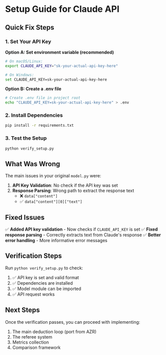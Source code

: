 # Setup Guide for Claude API

## Quick Fix Steps

### 1. Set Your API Key

**Option A: Set environment variable (recommended)**
```bash
# On macOS/Linux:
export CLAUDE_API_KEY="sk-your-actual-api-key-here"

# On Windows:
set CLAUDE_API_KEY=sk-your-actual-api-key-here
```

**Option B: Create a .env file**
```bash
# Create .env file in project root
echo "CLAUDE_API_KEY=sk-your-actual-api-key-here" > .env
```

### 2. Install Dependencies
```bash
pip install -r requirements.txt
```

### 3. Test the Setup
```bash
python verify_setup.py
```

## What Was Wrong

The main issues in your original `model.py` were:

1. **API Key Validation**: No check if the API key was set
2. **Response Parsing**: Wrong path to extract the response text
   - ❌ `data["content"]` 
   - ✅ `data["content"][0]["text"]`

## Fixed Issues

✅ **Added API key validation** - Now checks if `CLAUDE_API_KEY` is set
✅ **Fixed response parsing** - Correctly extracts text from Claude's response
✅ **Better error handling** - More informative error messages

## Verification Steps

Run `python verify_setup.py` to check:
1. ✅ API key is set and valid format
2. ✅ Dependencies are installed
3. ✅ Model module can be imported
4. ✅ API request works

## Next Steps

Once the verification passes, you can proceed with implementing:
1. The main deduction loop (port from AZR)
2. The referee system
3. Metrics collection
4. Comparison framework 